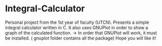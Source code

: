 # Integral-Calculator 
  Personal project from the 1st year of faculty (UTCN).
  Presents a simple integral calculator written in C.
  It also uses GNUPlot in order to show a graph of the calculated function.
    -> In order that GNUPlot will work, it must be installed. ( gnuplot folder contains all the package)
  Hope you will like it!
